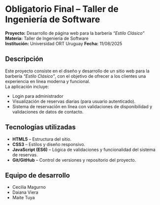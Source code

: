 # Obligatorio Final – Taller de Ingeniería de Software

**Proyecto:** Desarrollo de página web para la barbería *“Estilo Clásico”*  
**Materia:** Taller de Ingeniería de Software  
**Institución:** Universidad ORT Uruguay
**Fecha:** 11/08/2025

## Descripción
Este proyecto consiste en el diseño y desarrollo de un sitio web para la barbería *“Estilo Clásico”*, con el objetivo de ofrecer a los clientes una experiencia en línea moderna y funcional.  
La aplicación incluye:
- Login para administrador
- Visualización de reservas diarias (para usuario autenticado).
- Sistema de reservación en línea con validaciones de disponibilidad y validaciones de datos de contacto.

## Tecnologías utilizadas
- **HTML5** – Estructura del sitio.
- **CSS3** – Estilos y diseño responsivo.
- **JavaScript (ES6)** – Lógica de validaciones y funcionalidad del sistema de reservas.
- **Git/GitHub** – Control de versiones y repositorio del proyecto.

## Equipo de desarrollo
- Cecilia Magurno
- Daiana Viera
- Maite Tuya


